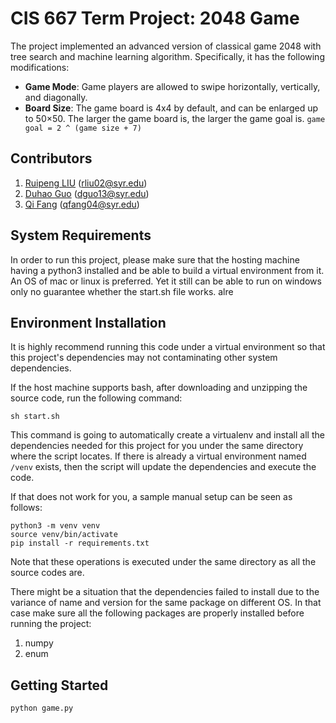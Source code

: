 # CIS 667 Term Project: 2048 Game

The project implemented an advanced version of classical game 2048 with tree search and machine learning algorithm.
Specifically, it has the following modifications:
* **Game Mode**: Game players are allowed to swipe horizontally, vertically, and diagonally.
* **Board Size**: The game board is 4x4 by default, and can be enlarged up to 50×50. The larger the game board is, the larger the game goal is. `game goal = 2 ^ (game size + 7)`


## Contributors

1. [Ruipeng LIU](https://github.com/EmilioLrp) (rliu02@syr.edu)
2. [Duhao Guo](https://github.com/frankgx97) (dguo13@syr.edu)
3. [Qi Fang](https://github.com/mllejuly) (qfang04@syr.edu)



## System Requirements

In order to run this project, please make sure that the hosting machine having a python3 installed and be able to build a virtual environment from it. An OS of mac or linux is preferred. Yet it still can be able to run on windows only no guarantee whether the start.sh file works.
alre


## Environment Installation

It is highly recommend running this code under a virtual environment so that this project's dependencies may not contaminating other system dependencies.

If the host machine supports bash, after downloading and unzipping the source code, run the following command:

```
sh start.sh
```

This command is going to automatically create a virtualenv and install all the dependencies needed for this project for you under the same directory where the script locates. If there is already a virtual environment named `/venv`  exists, then the script will update the dependencies and execute the code.

If that does not work for you, a sample manual setup can be seen as follows:

```
python3 -m venv venv
source venv/bin/activate
pip install -r requirements.txt
```

Note that these operations is executed under the same directory as all the source codes are.

There might be a situation that the dependencies failed to install due to the variance of name and version for the same package on different OS. In that case make sure all the following packages are properly installed before running the project:

1. numpy
2. enum



## Getting Started
```
python game.py
```
